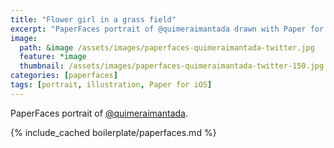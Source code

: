 ```yaml
---
title: "Flower girl in a grass field"
excerpt: "PaperFaces portrait of @quimeraimantada drawn with Paper for iOS on an iPad."
image: 
  path: &image /assets/images/paperfaces-quimeraimantada-twitter.jpg 
  feature: *image
  thumbnail: /assets/images/paperfaces-quimeraimantada-twitter-150.jpg
categories: [paperfaces]
tags: [portrait, illustration, Paper for iOS]
---
```


PaperFaces portrait of [@quimeraimantada](https://twitter.com/quimeraimantada).

{% include_cached boilerplate/paperfaces.md %}
